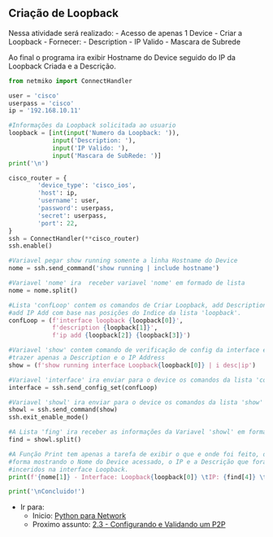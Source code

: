 ## Criação de Loopback

Nessa atividade será realizado:
    - Acesso de apenas 1 Device
    - Criar a Loopback
    - Fornecer: 
        - Description
        - IP Valido
        - Mascara de Subrede

Ao final o programa ira exibir Hostname do Device seguido do IP da Loopback 
Criada e a Descrição. 

```python
from netmiko import ConnectHandler

user = 'cisco'
userpass = 'cisco'
ip = '192.168.10.11'

#Informações da Loopback solicitada ao usuario
loopback = [int(input('Numero da Loopback: ')),
            input('Description: '),
            input('IP Valido: '),
            input('Mascara de SubRede: ')]
print('\n')

cisco_router = {
        'device_type': 'cisco_ios',
        'host': ip,
        'username': user,
        'password': userpass,
        'secret': userpass,
        'port': 22,
}
ssh = ConnectHandler(**cisco_router)
ssh.enable()

#Variavel pegar show running somente a linha Hostname do Device
nome = ssh.send_command('show running | include hostname')

#Variavel 'nome' ira  receber variavel 'nome' em formado de lista
nome = nome.split()

#Lista 'confLoop' contem os comandos de Criar Loopback, add Description, e 
#add IP Add com base nas posições do Indice da lista 'loopback'.
confLoop = (f'interface loopback {loopback[0]}',
            f'description {loopback[1]}',
            f'ip add {loopback[2]} {loopback[3]}')

#Variavel 'show' contem comando de verificação de config da interface e ira 
#trazer apenas a Description e o IP Address
show = (f'show running interface Loopback{loopback[0]} | i desc|ip')

#Variavel 'interface' ira enviar para o device os comandos da lista 'confLoop'
interface = ssh.send_config_set(confLoop)

#Variavel 'showl' ira enviar para o device os comandos da lista 'show'
showl = ssh.send_command(show)
ssh.exit_enable_mode()

#A Lista 'fing' ira receber as informações da Variavel 'showl' em forma de lista
find = showl.split()

#A Função Print tem apenas a tarefa de exibir o que e onde foi feito, dessa 
#forma mostrando o Nome do Device acessado, o IP e a Descrição que foram 
#inceridos na interface Loopback.
print(f'{nome[1]} - Interface: Loopback{loopback[0]} \tIP: {find[4]} \tDescription: {find[1]}')

print('\nConcluido!')
```

- Ir para: 
    - Inicio: [Python para Network](https://github.com/ozumaru/CiscoDevNet---Python)
    - Proximo assunto: [ 2.3 - Configurando e Validando um P2P](https://github.com/ozumaru/CiscoDevNet---Python/blob/master/Estruturas/New/2.3%20-%20Configurando%20e%20Validando%20um%20P2P.md)